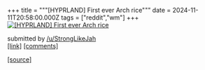 +++
title = """[HYPRLAND] First ever Arch rice"""
date = 2024-11-11T20:58:00.000Z
tags = ["reddit","wm"]
+++
[![[HYPRLAND] First ever Arch rice](https://b.thumbs.redditmedia.com/U7eahLrhsPOYvyumHJIVceN4bKzO32MqmRsF6sBULIY.jpg "[HYPRLAND] First ever Arch rice")](https://www.reddit.com/r/unixporn/comments/1gp2zkt/hyprland_first_ever_arch_rice/)

submitted by [/u/StrongLikeJah](https://www.reddit.com/user/StrongLikeJah)  
[\[link\]](https://www.reddit.com/gallery/1gp2zkt) [\[comments\]](https://www.reddit.com/r/unixporn/comments/1gp2zkt/hyprland_first_ever_arch_rice/)

[[source]](https://www.reddit.com/r/unixporn/comments/1gp2zkt/hyprland_first_ever_arch_rice/)
